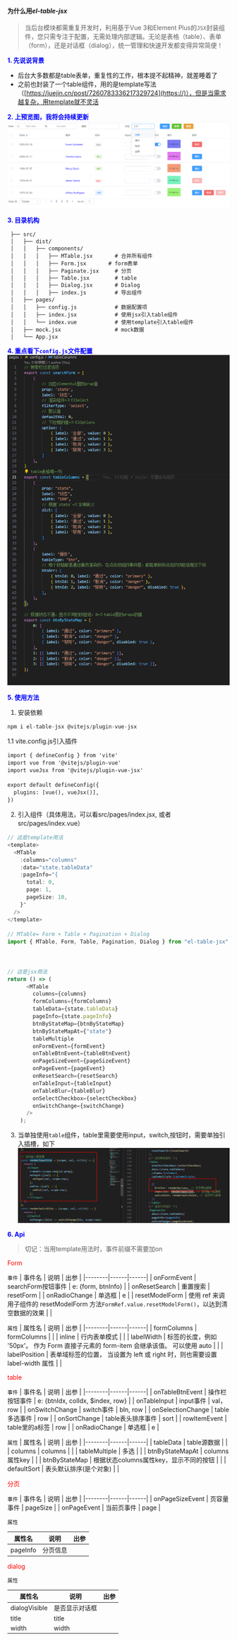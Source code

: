 #### 为什么用*el-table-jsx*
>当后台模块都需重复开发时，利用基于Vue 3和Element Plus的`JSX`封装组件，您只需专注于配置，无需处理内部逻辑。无论是表格（table）、表单（form），还是对话框（dialog），统一管理和快速开发都变得异常简便！

**<span style="color:blue;">1. 先说说背景</span>**
   
   - 后台大多数都是table表单，重复性的工作，根本提不起精神，就差睡着了
   - 之前也封装了一个table组件，用的是template写法（[https://juejin.cn/post/7260783336217329724](https://)），但是当需求越复杂，用template就不灵活

**<span style="color:blue;">2. 上预览图，我将会持续更新</span>**
![示例图片](../../public/image.png)

**<span style="color:blue;">3. 目录机构</span>**
  ```
   ├── src/
   │   ├── dist/
   │   │   ├── components/          
   │   │   │   ├── MTable.jsx       # 合并所有组件
   │   │   │   ├── Form.jsx       # form表单
   │   │   │   ├── Paginate.jsx     # 分页
   │   │   │   ├── Table.jsx        # table
   │   │   │   ├── Dialog.jsx       # Dialog
   │   │   │   ├── index.js         # 导出组件
   │   ├── pages/
   │   │   ├── config.js            # 数据配置项
   │   │   ├── index.jsx            # 使用jsx引入table组件
   │   │   └── index.vue            # 使用template引入table组件
   │   ├── mock.jsx                 # mock数据
   │   └── App.jsx

  ```
  **<span style="color:blue;">4. 重点看下`config.js`文件配置</span>**
![示例图片](../../public/info.png)

**<span style="color:blue;">5. 使用方法</span>**
1. 安装依赖
```js
npm i el-table-jsx @vitejs/plugin-vue-jsx
```

1.1 vite.config.js引入插件

```html
import { defineConfig } from 'vite'
import vue from '@vitejs/plugin-vue'
import vueJsx from '@vitejs/plugin-vue-jsx'

export default defineConfig({
  plugins: [vue(), vueJsx()],
})

```
2. 引入组件（具体用法，可以看src/pages/index.jsx, 或者src/pages/index.vue）
```js
// 这是template用法
<template>
  <MTable
    :columns="columns"
    :data="state.tableData"
    :pageInfo="{
      total: 0,
      page: 1,
      pageSize: 10,
    }"
  />
</template>

// MTable= Form + Table + Pagination + Dialog
import { MTable, Form, Table, Pagination, Dialog } from "el-table-jsx";



// 这是jsx用法
return () => (
      <MTable
        columns={columns}
        formColumns={formColumns}
        tableData={state.tableData}
        pageInfo={state.pageInfo}
        btnByStateMap={btnByStateMap}
        btnByStateMapAt={"state"}
        tableMultiple
        onFormEvent={formEvent}
        onTableBtnEvent={tableBtnEvent}
        onPageSizeEvent={pageSizeEvent}
        onPageEvent={pageEvent}
        onResetSearch={resetSearch}
        onTableInput={tableInput}
        onTableBlur={tableBlur}
        onSelectCheckbox={selectCheckbox}
        onSwitchChange={switchChange}
      />
    );
```
3. 当单独使用`table`组件，table里需要使用input，switch,按钮时，需要单独引入插槽，如下
![示例图片](../../public/cc.jpg)


**<span style="color:blue;">6. Api</span>**
>切记：当用template用法时，事件前缀不需要加on

 <span style="color:red;">Form</span>

`事件`
| 事件名   | 说明 | 出参 |
|--------|------|------|
| onFormEvent   | searchForm按钮事件   | e: {form, btnInfo}   |
| onResetSearch   | 重置搜索   | resetForm |
| onRadioChange   | 单选框   | e |
| resetModelForm   | 使用 ref 来调用子组件的 resetModelForm 方法`FormRef.value.resetModelForm()`，以达到清空数据的效果   |  |

`属性`
| 属性名   | 说明 | 出参 |
|--------|------|------|
| formColumns   | formColumns   |  |
| inline   | 行内表单模式   |  |
| labelWidth   | 标签的长度，例如 '50px'。 作为 Form 直接子元素的 form-item 会继承该值。 可以使用 auto   |  |
| labelPosition   | 表单域标签的位置， 当设置为 left 或 right 时，则也需要设置 label-width 属性   |  |

<span style="color:red;">table</span>

`事件`
| 事件名   | 说明 | 出参 |
|--------|------|------|
| onTableBtnEvent   | 操作栏按钮事件   | e: {btnIdx, colIdx, $index, row}   |
| onTableInput   | input事件   | val， row |
| onSwitchChange   | switch事件   | bln, row |
| onSelectionChange   | table多选事件   | row |
| onSortChange   | table表头排序事件   | sort |
| rowItemEvent   | table里的a标签   | row |
| onRadioChange   | 单选框   | e |

`属性`
| 属性名   | 说明 | 出参 |
|--------|------|------|
| tableData   | table源数据   |  |
| columns   | columns   |  |
| tableMultiple   | 多选   |  |
| btnByStateMapAt   |  columns属性key  |  |
| btnByStateMap   | 根据状态columns属性key，显示不同的按钮   |  |
| defaultSort   | 表头默认排序(是个对象)   |  |

<span style="color:red;">分页</span>

`事件`
| 事件名   | 说明 | 出参 |
|--------|------|------|
| onPageSizeEvent   | 页容量事件   | pageSize   |
| onPageEvent   | 当前页事件   | page |

`属性`

| 属性名   | 说明 | 出参 |
|--------|------|------|
| pageInfo   | 分页信息   |  |


<span style="color:red;">dialog</span>


`属性`

| 属性名   | 说明 | 出参 |
|--------|------|------|
| dialogVisible   | 是否显示对话框   |  |
| title   | title   |  |
| width   | width   |  |